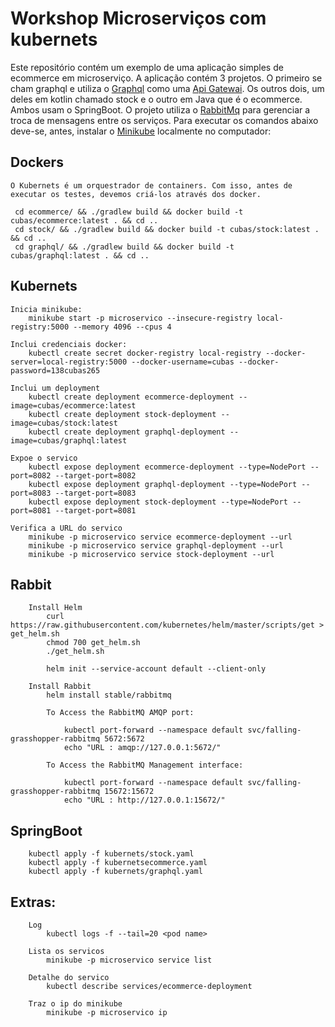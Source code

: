 # Workshop Microserviços com kubernets #

Este repositório contém um exemplo de uma aplicação simples de ecommerce em microserviço. A aplicação contém 3 projetos. O primeiro se cham graphql e utiliza o [Graphql](https://graphql.org/) como uma [Api Gatewai](https://microservices.io/patterns/apigateway.html). Os outros dois, um deles em kotlin chamado stock e o outro em Java que é o ecommerce. Ambos usam o SpringBoot. O projeto utiliza o [RabbitMq](https://www.rabbitmq.com/) para gerenciar a troca de mensagens entre os serviços. Para executar os comandos abaixo deve-se, antes, instalar o [Minikube](https://kubernetes.io/docs/tasks/tools/install-minikube/) localmente no computador:

## Dockers ##
	O Kubernets é um orquestrador de containers. Com isso, antes de executar os testes, devemos criá-los através dos docker. 

	 cd ecommerce/ && ./gradlew build && docker build -t cubas/ecommerce:latest . && cd ..
	 cd stock/ && ./gradlew build && docker build -t cubas/stock:latest . && cd ..
	 cd graphql/ && ./gradlew build && docker build -t cubas/graphql:latest . && cd ..
	
## Kubernets ##

	Inicia minikube: 
		minikube start -p microservico --insecure-registry local-registry:5000 --memory 4096 --cpus 4

	Inclui credenciais docker: 
		kubectl create secret docker-registry local-registry --docker-server=local-registry:5000 --docker-username=cubas --docker-password=138cubas265

	Inclui um deployment
		kubectl create deployment ecommerce-deployment --image=cubas/ecommerce:latest
		kubectl create deployment stock-deployment --image=cubas/stock:latest
		kubectl create deployment graphql-deployment --image=cubas/graphql:latest

	Expoe o servico
		kubectl expose deployment ecommerce-deployment --type=NodePort --port=8082 --target-port=8082
		kubectl expose deployment graphql-deployment --type=NodePort --port=8083 --target-port=8083
		kubectl expose deployment stock-deployment --type=NodePort --port=8081 --target-port=8081

	Verifica a URL do servico
		minikube -p microservico service ecommerce-deployment --url
		minikube -p microservico service graphql-deployment --url
		minikube -p microservico service stock-deployment --url

## Rabbit ##
		Install Helm 
			curl https://raw.githubusercontent.com/kubernetes/helm/master/scripts/get > get_helm.sh
			chmod 700 get_helm.sh
			./get_helm.sh

			helm init --service-account default --client-only

		Install Rabbit
			helm install stable/rabbitmq

			To Access the RabbitMQ AMQP port:

	    		kubectl port-forward --namespace default svc/falling-grasshopper-rabbitmq 5672:5672
	   	 		echo "URL : amqp://127.0.0.1:5672/"

			To Access the RabbitMQ Management interface:

	    		kubectl port-forward --namespace default svc/falling-grasshopper-rabbitmq 15672:15672
	    		echo "URL : http://127.0.0.1:15672/"

## SpringBoot ##

		kubectl apply -f kubernets/stock.yaml
		kubectl apply -f kubernetsecommerce.yaml
		kubectl apply -f kubernets/graphql.yaml

## Extras: ##
		Log
			kubectl logs -f --tail=20 <pod name>

		Lista os servicos
			minikube -p microservico service list

		Detalhe do servico		
			kubectl describe services/ecommerce-deployment

		Traz o ip do minikube
			minikube -p microservico ip